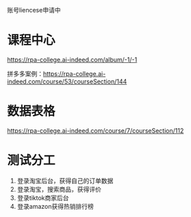 
账号liencese申请中

# 课程中心
https://rpa-college.ai-indeed.com/album/-1/-1

拼多多案例：https://rpa-college.ai-indeed.com/course/53/courseSection/144


# 数据表格
https://rpa-college.ai-indeed.com/course/7/courseSection/112


# 测试分工
1. 登录淘宝后台，获得自己的订单数据
2. 登录淘宝，搜索商品，获得评价
3. 登录tiktok商家后台
4. 登录amazon获得热销排行榜